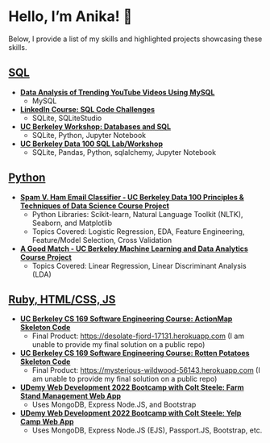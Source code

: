 # Hello, I’m Anika! 👋
Below, I provide a list of my skills and highlighted projects showcasing these skills.


## [SQL](https://github.com/acruz101/SQL-Projects)
+ **[Data Analysis of Trending YouTube Videos Using MySQL](https://github.com/acruz101/Trending-YT-Videos-SQL)**
  + MySQL
+ **[LinkedIn Course: SQL Code Challenges](https://github.com/acruz101/SQL-Projects/tree/main/SQL%20Coding%20Challenges%20Exercise%20Files)**
  + SQLite, SQLiteStudio
+ **[UC Berkeley Workshop: Databases and SQL](https://github.com/acruz101/SQL-Projects/tree/main/UCB-SCF-workshop)**
  + SQLite, Python, Jupyter Notebook
+ **[UC Berkeley Data 100 SQL Lab/Workshop](https://github.com/acruz101/SQL-Projects/tree/main/UCB-DATA-100-workshop)**
  + SQLite, Pandas, Python, sqlalchemy, Jupyter Notebook

## [Python]()
+ **[Spam V. Ham Email Classifier - UC Berkeley Data 100 Principles & Techniques of Data Science Course Project](https://github.com/acruz101/logistic-spam-classifier)**
  + Python Libraries:  Scikit-learn, Natural Language Toolkit (NLTK), Seaborn, and Matplotlib
  + Topics Covered: Logistic Regression, EDA, Feature Engineering, Feature/Model Selection, Cross Validation
+ **[A Good Match - UC Berkeley Machine Learning and Data Analytics Course Project](https://github.com/acruz101/aGoodMatch)**
  + Topics Covered: Linear Regression, Linear Discriminant Analysis (LDA)

## [Ruby, HTML/CSS, JS](https://github.com/acruz101/SQL-Projects)
+ **[UC Berkeley CS 169 Software Engineering Course: ActionMap Skeleton Code](https://github.com/cs169/hw-agile-iterations)**
  + Final Product: https://desolate-fjord-17131.herokuapp.com (I am unable to provide my final solution on a public repo)
+ **[UC Berkeley CS 169 Software Engineering Course: Rotten Potatoes Skeleton Code](https://github.com/saasbook/rottenpotatoes-rails-intro)**
  + Final Product: https://mysterious-wildwood-56143.herokuapp.com (I am unable to provide my final solution on a public repo)
+ **[UDemy Web Development 2022 Bootcamp with Colt Steele: Farm Stand Management Web App](https://github.com/acruz101/mongooseWithExpress)**
  + Uses MongoDB, Express Node.JS, and Bootstrap
+ **[UDemy Web Development 2022 Bootcamp with Colt Steele: Yelp Camp Web App](https://github.com/acruz101/YelpCamp)**
  + Uses MongoDB, Express Node.JS (EJS), Passport.JS, Bootstrap, etc.
